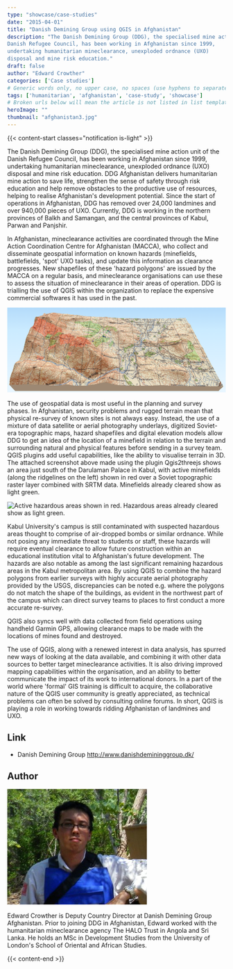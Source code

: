 ```yaml
---
type: "showcase/case-studies"
date: "2015-04-01"
title: "Danish Demining Group using QGIS in Afghanistan"
description: "The Danish Demining Group (DDG), the specialised mine action unit of the
Danish Refugee Council, has been working in Afghanistan since 1999,
undertaking humanitarian mineclearance, unexploded ordnance (UXO)
disposal and mine risk education."
draft: false
author: "Edward Crowther"
categories: ['Case studies']
# Generic words only, no upper case, no spaces (use hyphens to separate words rather)
tags: ['humanitarian', 'afghanistan', 'case-study', 'showcase']
# Broken urls below will mean the article is not listed in list templates
heroImage: ""
thumbnail: "afghanistan3.jpg"
---
```


{{< content-start classes="notification is-light" >}}



The Danish Demining Group (DDG), the specialised mine action unit of the
Danish Refugee Council, has been working in Afghanistan since 1999,
undertaking humanitarian mineclearance, unexploded ordnance (UXO)
disposal and mine risk education. DDG Afghanistan delivers humanitarian
mine action to save life, strengthen the sense of safety through risk
education and help remove obstacles to the productive use of resources,
helping to realise Afghanistan's development potential. Since the start
of operations in Afghanistan, DDG has removed over 24,000 landmines and
over 940,000 pieces of UXO. Currently, DDG is working in the northern
provinces of Balkh and Samangan, and the central provinces of Kabul,
Parwan and Panjshir.

In Afghanistan, mineclearance activities are coordinated through the
Mine Action Coordination Centre for Afghanistan (MACCA), who collect and
disseminate geospatial information on known hazards (minefields,
battlefields, 'spot' UXO tasks), and update this information as
clearance progresses. New shapefiles of these 'hazard polygons' are
issued by the MACCA on a regular basis, and mineclearance organisations
can use these to assess the situation of mineclearance in their areas of
operation. DDG is trialling the use of QGIS within the organization to
replace the expensive commercial softwares it has used in the past.

![Digital elevation models allow DDG to get an idea of the location of a minefield](afghanistan1.png)

The use of geospatial data is most useful in the planning and survey
phases. In Afghanistan, security problems and rugged terrain mean that
physical re-survey of known sites is not always easy. Instead, the use
of a mixture of data satellite or aerial photography underlays,
digitized Soviet-era topographic maps, hazard shapefiles and digital
elevation models allow DDG to get an idea of the location of a
minefield in relation to the terrain and surrounding natural and
physical features before sending in a survey team. QGIS plugins add
useful capabilities, like the ability to visualise terrain in 3D. The
attached screenshot above made using the plugin Qgis2threejs 
shows an area just south of the Darulaman Palace in Kabul, with active
minefields (along the ridgelines on the left) shown in red over a Soviet
topographic raster layer combined with SRTM data. Minefields already
cleared show as light green.

![Active hazardous areas shown in red. Hazardous areas already cleared
show as light green.](afghanistan2.jpg)

Kabul University's campus is still contaminated with suspected hazardous
areas thought to comprise of air-dropped bombs or similar
ordnance. While not posing any immediate threat to students or staff,
these hazards will require eventual clearance to allow future
construction within an educational institution vital to Afghanistan's
future development. The hazards are also notable as among the last
significant remaining hazardous areas in the Kabul metropolitan area. By
using QGIS to combine the hazard polygons from earlier surveys with
highly accurate aerial photography provided by the USGS, discrepancies
can be noted e.g. where the polygons do not match the shape of the
buildings, as evident in the northwest part of the campus which
can direct survey teams to places to first conduct a more accurate
re-survey.

QGIS also syncs well with data collected from field operations using
handheld Garmin GPS, allowing clearance maps to be made with the
locations of mines found and destroyed.

The use of QGIS, along with a renewed interest in data analysis, has
spurred new ways of looking at the data available, and combining it with
other data sources to better target mineclearance activities. It is also
driving improved mapping capabilities within the organisation, and an
ability to better communicate the impact of its work to international
donors. In a part of the world where 'formal' GIS training is difficult
to acquire, the collaborative nature of the QGIS user community is
greatly appreciated, as technical problems can often be solved by
consulting online forums. In short, QGIS is playing a role in working
towards ridding Afghanistan of landmines and UXO.

## Link

-   Danish Demining Group <http://www.danishdemininggroup.dk/>

## Author

![Edward Crowther](afghanistan3.jpg)

Edward Crowther is Deputy Country Director at Danish Demining Group
Afghanistan. Prior to joining DDG in Afghanistan, Edward worked with the
humanitarian mineclearance agency The HALO Trust in Angola and Sri
Lanka. He holds an MSc in Development Studies from the University of
London's School of Oriental and African Studies.

{{< content-end >}}